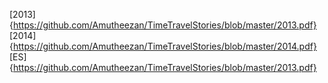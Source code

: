 [2013]{https://github.com/Amutheezan/TimeTravelStories/blob/master/2013.pdf}
[2014]{https://github.com/Amutheezan/TimeTravelStories/blob/master/2014.pdf}
[ES]{https://github.com/Amutheezan/TimeTravelStories/blob/master/2013.pdf}
